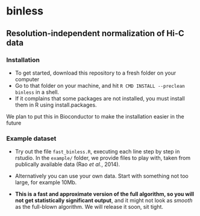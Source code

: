 # binless
## Resolution-independent normalization of Hi-C data

### Installation

* To get started, download this repository to a fresh folder on your computer
* Go to that folder on your machine, and hit `R CMD INSTALL --preclean binless` in a shell.
* If it complains that some packages are not installed, you must install them in R using install.packages.

We plan to put this in Bioconductor to make the installation easier in the future

### Example dataset

* Try out the file `fast_binless.R`, executing each line step by step in rstudio. In the `example/` folder, we provide files to play with, taken from publically available data (Rao *et al.*, 2014).

* Alternatively you can use your own data. Start with something not too large, for example 10Mb.

* **This is a fast and approximate version of the full algorithm, so you will not get statistically significant output**, and it might not look as *smooth* as the full-blown algorithm. We will release it soon, sit tight.
